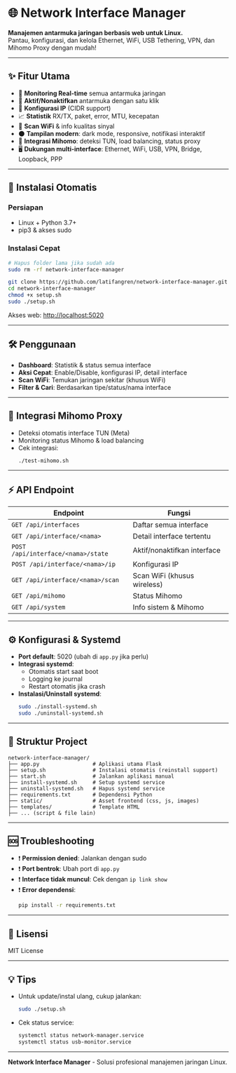 # 🌐 Network Interface Manager

**Manajemen antarmuka jaringan berbasis web untuk Linux.**  
Pantau, konfigurasi, dan kelola Ethernet, WiFi, USB Tethering, VPN, dan Mihomo Proxy dengan mudah!

---

## ✨ Fitur Utama

- 🔎 **Monitoring Real-time** semua antarmuka jaringan
- 🔄 **Aktif/Nonaktifkan** antarmuka dengan satu klik
- 📝 **Konfigurasi IP** (CIDR support)
- 📈 **Statistik** RX/TX, paket, error, MTU, kecepatan
- 📡 **Scan WiFi** & info kualitas sinyal
- 🌑 **Tampilan modern**: dark mode, responsive, notifikasi interaktif
- 🔀 **Integrasi Mihomo**: deteksi TUN, load balancing, status proxy
- 🖥️ **Dukungan multi-interface**: Ethernet, WiFi, USB, VPN, Bridge, Loopback, PPP

---

## 🚀 Instalasi Otomatis

### Persiapan
- Linux + Python 3.7+
- pip3 & akses sudo

### Instalasi Cepat
```bash
# Hapus folder lama jika sudah ada
sudo rm -rf network-interface-manager

git clone https://github.com/latifangren/network-interface-manager.git
cd network-interface-manager
chmod +x setup.sh
sudo ./setup.sh
```
Akses web: [http://localhost:5020](http://localhost:5020)

---

## 🛠️ Penggunaan

- **Dashboard**: Statistik & status semua interface
- **Aksi Cepat**: Enable/Disable, konfigurasi IP, detail interface
- **Scan WiFi**: Temukan jaringan sekitar (khusus WiFi)
- **Filter & Cari**: Berdasarkan tipe/status/nama interface

---

## 🔌 Integrasi Mihomo Proxy

- Deteksi otomatis interface TUN (Meta)
- Monitoring status Mihomo & load balancing
- Cek integrasi:  
  ```bash
  ./test-mihomo.sh
  ```

---

## ⚡ API Endpoint

| Endpoint                              | Fungsi                        |
|----------------------------------------|-------------------------------|
| `GET /api/interfaces`                  | Daftar semua interface        |
| `GET /api/interface/<nama>`            | Detail interface tertentu     |
| `POST /api/interface/<nama>/state`     | Aktif/nonaktifkan interface   |
| `POST /api/interface/<nama>/ip`        | Konfigurasi IP               |
| `GET /api/interface/<nama>/scan`       | Scan WiFi (khusus wireless)   |
| `GET /api/mihomo`                      | Status Mihomo                 |
| `GET /api/system`                      | Info sistem & Mihomo          |

---

## ⚙️ Konfigurasi & Systemd

- **Port default**: 5020 (ubah di `app.py` jika perlu)
- **Integrasi systemd**:  
  - Otomatis start saat boot
  - Logging ke journal
  - Restart otomatis jika crash
- **Instalasi/Uninstall systemd**:  
  ```bash
  sudo ./install-systemd.sh
  sudo ./uninstall-systemd.sh
  ```

---

## 🧩 Struktur Project

```
network-interface-manager/
├── app.py                 # Aplikasi utama Flask
├── setup.sh               # Instalasi otomatis (reinstall support)
├── start.sh               # Jalankan aplikasi manual
├── install-systemd.sh     # Setup systemd service
├── uninstall-systemd.sh   # Hapus systemd service
├── requirements.txt       # Dependensi Python
├── static/                # Asset frontend (css, js, images)
├── templates/             # Template HTML
├── ... (script & file lain)
```

---

## 🆘 Troubleshooting

- ❗ **Permission denied**: Jalankan dengan sudo
- ❗ **Port bentrok**: Ubah port di `app.py`
- ❗ **Interface tidak muncul**: Cek dengan `ip link show`
- ❗ **Error dependensi**:  
  ```bash
  pip install -r requirements.txt
  ```

---

## 📄 Lisensi

MIT License

---

## 💡 Tips

- Untuk update/instal ulang, cukup jalankan:
  ```bash
  sudo ./setup.sh
  ```
- Cek status service:
  ```bash
  systemctl status network-manager.service
  systemctl status usb-monitor.service
  ```

---

**Network Interface Manager** - Solusi profesional manajemen jaringan Linux.
